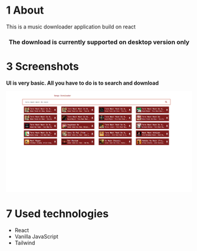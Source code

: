 # 1 About

This is a music downloader application build on react

<h3 align="center">The download is currently supported on desktop version only</h3>


# 3 Screenshots

**UI is very basic. All you have to do is to search and download**

![Youtube in React Watch-1](images/ss1.png)

# 7 Used technologies

- React 
- Vanilla JavaScript
- Tailwind
